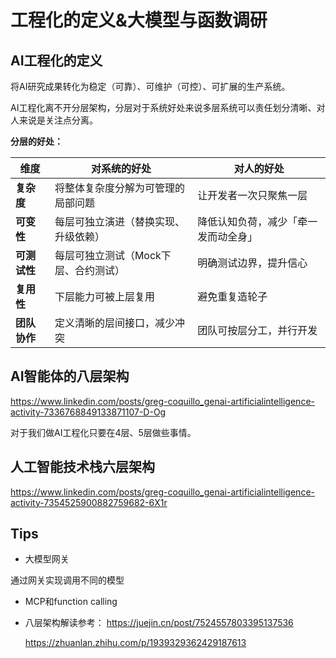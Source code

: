 # 工程化的定义&大模型与函数调研

## AI工程化的定义

将AI研究成果转化为稳定（可靠）、可维护（可控）、可扩展的生产系统。

AI工程化离不开分层架构，分层对于系统好处来说多层系统可以责任划分清晰、对人来说是关注点分离。

**分层的好处：**

| 维度       | 对系统的好处               | 对人的好处              |
| -------- | -------------------- | ------------------ |
| **复杂度**  | 将整体复杂度分解为可管理的局部问题    | 让开发者一次只聚焦一层        |
| **可变性**  | 每层可独立演进（替换实现、升级依赖）   | 降低认知负荷，减少「牵一发而动全身」 |
| **可测试性** | 每层可独立测试（Mock下层、合约测试） | 明确测试边界，提升信心        |
| **复用性**  | 下层能力可被上层复用           | 避免重复造轮子            |
| **团队协作** | 定义清晰的层间接口，减少冲突       | 团队可按层分工，并行开发       |

## AI智能体的八层架构

https://www.linkedin.com/posts/greg-coquillo_genai-artificialintelligence-activity-7336768849133871107-D-Og


对于我们做AI工程化只要在4层、5层做些事情。

## 人工智能技术栈六层架构

https://www.linkedin.com/posts/greg-coquillo_genai-artificialintelligence-activity-7354525900882759682-6X1r

## Tips

* 大模型网关

通过网关实现调用不同的模型

* MCP和function calling

* 八层架构解读参考：
    https://juejin.cn/post/7524557803395137536

    https://zhuanlan.zhihu.com/p/1939329362429187613